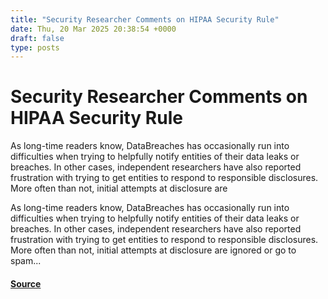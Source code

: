 ```yaml
---
title: "Security Researcher Comments on HIPAA Security Rule"
date: Thu, 20 Mar 2025 20:38:54 +0000
draft: false
type: posts
---
```

# Security Researcher Comments on HIPAA Security Rule





As long-time readers know, DataBreaches has occasionally run into difficulties when trying to helpfully notify entities of their data leaks or breaches. In other cases, independent researchers have also reported frustration with trying to get entities to respond to responsible disclosures. More often than not, initial attempts at disclosure are

As long-time readers know, DataBreaches has occasionally run into difficulties when trying to helpfully notify entities of their data leaks or breaches. In other cases, independent researchers have also reported frustration with trying to get entities to respond to responsible disclosures. More often than not, initial attempts at disclosure are ignored or go to spam...

#### [Source](https://databreaches.net/2025/03/20/security-researcher-comments-on-hipaa-security-rule/)

